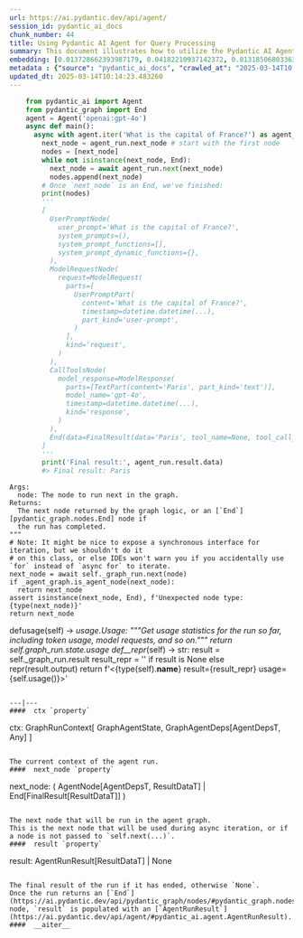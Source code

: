 ```yaml
---
url: https://ai.pydantic.dev/api/agent/
session_id: pydantic_ai_docs
chunk_number: 44
title: Using Pydantic AI Agent for Query Processing
summary: This document illustrates how to utilize the Pydantic AI Agent, specifically 'openai:gpt-4o', to process a user query about the capital of France. It includes a code example demonstrating the agent's asynchronous operation, starting from the user prompt and iterating through nodes until reaching an 'End' node, while collecting the nodes in a list.
embedding: [0.013728662393987179, 0.04182210937142372, 0.013185068033635616, -0.05847693234682083, 0.021338991820812225, 0.01887546479701996, -0.004155030939728022, 0.0028162840753793716, 0.020182406529784203, 0.012537379749119282, -0.005722203757613897, -0.025884369388222694, -0.05482212454080582, -0.033980462700128555, 0.02257653698325157, -0.014804285950958729, -0.02113080583512783, 0.008234884589910507, 0.0009129791869781911, 0.030048074200749397, 0.04011036455631256, -0.00551401823759079, 0.01133453194051981, 0.016805177554488182, -0.020621908828616142, 0.03374914824962616, -0.007656591944396496, 0.048946671187877655, -0.020830092951655388, 0.009634352289140224, -0.00759876286610961, -0.009767359122633934, -0.0341886505484581, -0.00725178699940443, 0.023293619975447655, -0.02347867377102375, 0.004010458011180162, -0.0022553405724465847, 0.001775357755832374, 0.02071443572640419, 0.013161935843527317, -0.00959965493530035, -0.0042649065144360065, 0.009171717800199986, -0.03425804525613785, -0.021443083882331848, 0.02049468457698822, 0.03277761489152908, 0.03411925211548805, -0.0069395094178617, -0.040688656270504, 0.03708011284470558, -0.022391483187675476, 0.03872246295213699, -0.03937014937400818, 0.009518693201243877, 0.018621016293764114, 0.007060950621962547, 0.001005506026558578, -0.07448406517505646, 0.03897691145539284, 0.01810055412352085, 0.03721890226006508, 0.05297158658504486, -0.03250003606081009, 0.019627245143055916, -0.01619218848645687, 0.05505343899130821, -0.04531499370932579, -0.011854995042085648, 0.050195783376693726, 0.05611749738454819, -0.08345916122198105, -0.013242896646261215, -0.013208199292421341, -0.016539163887500763, 0.028868358582258224, 0.005300050135701895, -0.0048229587264359, -0.005430166143923998, 0.007338530849665403, 0.004955966025590897, -0.0066677117720246315, 0.016169056296348572, 0.03749648109078407, -0.056163761764764786, -0.04834524914622307, -0.041706450283527374, -0.033587224781513214, -0.045037414878606796, -0.023605898022651672, -0.018597884103655815, -0.0017652376554906368, 0.036455556750297546, 0.03967086225748062, 0.03300893306732178, 0.004490440711379051, 0.009327856823801994, 0.0030013376381248236, 0.012884355150163174, 0.008755347691476345, -0.03078828938305378, -0.046887949109077454, 0.014121901243925095, 0.005363662261515856, 0.007564065046608448, -0.005161259789019823, 0.0066040996462106705, -0.015856778249144554, -0.039925310760736465, -0.07813887298107147, 0.010669495910406113, -0.012953750789165497, 0.028359461575746536, -0.07795382291078568, -0.051028523594141006, -0.020702868700027466, 0.00056636513909325, 0.0556548647582531, -0.030973343178629875, -0.012444852851331234, 0.008148140273988247, -0.02782743237912655, 0.02602315880358219, 0.013774925842881203, 0.008443069644272327, -0.03076515719294548, -0.01897955872118473, -0.0029666402842849493, -0.007477321196347475, 0.011166826821863651, -0.02736479789018631, -0.021072976291179657, -0.019118348136544228, -0.03282387927174568, -0.035715341567993164, -0.03516018018126488, 0.006095202174037695, -0.0684235617518425, 0.018378132954239845, 0.01407563779503107, -0.018181513994932175, 0.007292267866432667, 0.014376349747180939, -0.0007770804804749787, 0.049316778779029846, -0.02898401767015457, 0.042608585208654404, 0.0016770480433478951, 0.01089502964168787, 0.04820645600557327, 0.01729094423353672, -0.037889719009399414, -0.02470465376973152, -0.009478213265538216, -0.012514248490333557, 0.02521355077624321, 0.021211765706539154, -0.0016987340059131384, -0.047142401337623596, -0.0427936390042305, 0.023825649172067642, -0.027549851685762405, -0.023663725703954697, -0.009119671769440174, -0.007477321196347475, -0.041613925248384476, -0.032199323177337646, -0.030880816280841827, -0.027272270992398262, 0.017256246879696846, -0.020841659978032112, -0.01939592882990837, -0.01983543112874031, 0.02159344032406807, -0.032338112592697144, -0.059217143803834915, 0.02279628813266754, -0.009350989013910294, -0.030441313982009888, -0.023027604445815086, -0.011623677797615528, -0.046841688454151154, -0.0031112132128328085, -0.06296448409557343, -0.0070551675744354725, -0.0028900164179503918, 0.011432841420173645, -0.008593426086008549, 0.03673313558101654, 0.03812103718519211, 0.04131321236491203, 0.017614787444472313, 0.005687505938112736, -0.02010144479572773, -0.018863899633288383, 0.04707300290465355, -0.014364784583449364, 0.014064071699976921, 0.031459107995033264, 0.00014339845802169293, 0.019823864102363586, 0.019407493993639946, 0.015960872173309326, 0.02301603928208351, -0.06921003758907318, -0.017082758247852325, -0.034489359706640244, 0.0003766129375435412, -0.007546716369688511, -0.003073624335229397, -0.04862282797694206, 0.019060518592596054, -0.011022253893315792, -0.024542730301618576, 0.010704193264245987, -0.06148405373096466, 0.042492929846048355, 0.03162103146314621, 0.037010714411735535, 0.02912280708551407, 0.06481501460075378, 0.029377255588769913, -0.005820513237267733, 0.0019820972811430693, 0.007361662574112415, 0.001178993727080524, -0.020066747441887856, 0.008726432919502258, 0.028868358582258224, -0.012456418946385384, -0.00885365717113018, -0.03543775901198387, -0.03175982087850571, 0.016978666186332703, -0.06745202839374542, 0.024612126871943474, 0.019696639850735664, 0.01579894870519638, -0.04286303371191025, -0.01792706549167633, -0.010172164067626, 0.027896827086806297, 0.03453562408685684, 0.011854995042085648, -0.00363167654722929, 0.003276026574894786, -0.013358555734157562, 0.02477404847741127, 0.05047336220741272, 0.03719576820731163, 0.009761576540768147, -0.002122333273291588, -0.018031157553195953, -0.005291375797241926, -0.015556066296994686, -0.02868330478668213, 0.021871019154787064, 0.00759876286610961, 0.01197065319865942, 0.036548081785440445, 0.024912837892770767, -0.0599573589861393, -0.0026832770090550184, -0.017279377207159996, 0.00872065033763647, 0.02470465376973152, 0.006112550850957632, -0.03407299146056175, -0.06791466474533081, 0.006609882693737745, -0.013936847448348999, 0.025467999279499054, -0.017209982499480247, -0.009067625738680363, 0.04108189418911934, -0.0034408399369567633, 0.03770466521382332, -0.014283822849392891, -0.018008027225732803, 0.006447960622608662, 0.04834524914622307, 0.056256286799907684, 0.0641210675239563, -0.0001033697699313052, -0.009356771595776081, -0.017765143886208534, 0.002237991662696004, 0.03159789741039276, 0.02944665029644966, 0.054035644978284836, 0.004024915397167206, 0.028729569166898727, -0.019997352734208107, 0.02244931273162365, -0.041266947984695435, 0.06671181321144104, -0.0128496577963233, -0.005236438009887934, -0.03083455190062523, -0.02365216054022312, -0.048854146152734756, -0.0074715381488204, -0.02288881503045559, 0.02264593169093132, 0.010999122634530067, 0.013520477339625359, 0.015347881242632866, 0.0071187797002494335, -0.0002501114795450121, -0.018574753776192665, 0.06916377693414688, -0.02056407928466797, 0.003993109334260225, -0.03196800500154495, 0.021894151344895363, 0.05912461876869202, -0.03034878708422184, 0.01768418215215206, 0.007153477519750595, -0.00632073637098074, -0.0556086003780365, 0.041613925248384476, 0.02946978248655796, -0.009859886020421982, -0.0020153492223471403, 0.0066908434964716434, 0.013173501938581467, -0.006702409125864506, 0.03504452109336853, 0.002052938099950552, -0.0427011139690876, 0.020633473992347717, 0.03451249375939369, -0.00035619200207293034, -0.0028972451109439135, -0.02398757077753544, 0.03120465949177742, 0.018493792042136192, 0.055793654173612595, -0.04674915969371796, -0.021975113078951836, -0.023848779499530792, -0.037427086383104324, -0.006286039017140865, 0.051444895565509796, -0.012051614001393318, 0.025051629170775414, -0.04140573740005493, 0.01707119308412075, 0.0363861620426178, 0.02743419259786606, 0.04950183257460594, 0.0029666402842849493, -0.02286568284034729, -0.00019878802413586527, 0.007870560511946678, 0.011097432114183903, -0.04011036455631256, 0.021998245269060135, -0.07587196677923203, -0.0363861620426178, 0.020552514120936394, -0.010033373720943928, -0.03805164247751236, -0.03807477280497551, -0.03837548568844795, 0.030510708689689636, 0.01153115089982748, 0.032731350511312485, 0.05690397694706917, 0.017649484798312187, -0.006870114244520664, -0.04529186338186264, 0.004045155830681324, 0.020841659978032112, -0.02159344032406807, -0.014688627794384956, 0.020355893298983574, 0.03293953835964203, 0.029400387778878212, 0.03534523397684097, 0.008709084242582321, -0.0037357690744102, 0.025560526177287102, -0.023802516981959343, -0.02736479789018631, 0.013948413543403149, -0.01045552734285593, 0.033980462700128555, 0.05375806614756584, -0.04927051439881325, -0.02005518227815628, -0.03495199605822563, -0.03874559327960014, 0.005933280568569899, 0.023617463186383247, 0.025074759498238564, 0.0556086003780365, 0.0017565633170306683, 0.0023999137338250875, 0.013624569401144981, -0.019569415599107742, 0.025514261797070503, 0.0061530317179858685, -0.00972109567373991, 0.027943091467022896, 0.011745119467377663, 0.025861237198114395, 0.03516018018126488, 0.04797514155507088, -0.011195741593837738, -0.008934617973864079, -0.03330964595079422, -0.0004933557356707752, -0.032685089856386185, -0.001891016261652112, -0.0010814068373292685, -0.0030533841345459223, 0.07170826196670532, -0.03324024751782417, -0.057135291397571564, -0.005357879213988781, 0.016782047227025032, -0.028012486174702644, 0.04866909235715866, 0.039092570543289185, -0.03761214017868042, -0.008911486715078354, -0.03601605445146561, 0.0447598360478878, 0.05093599855899811, 0.023594330996274948, -0.015879910439252853, -0.013798058032989502, -0.02139681950211525, 0.047697558999061584, 0.026717111468315125, -0.01342795044183731, 0.02778116799890995, 0.0277580376714468, -0.06888619810342789, 0.04112815856933594, 0.022044507786631584, -0.06361217051744461, -0.009356771595776081, -0.020413722842931747, -0.05912461876869202, 0.022830985486507416, -0.05158368498086929, -0.0067949360236525536, 0.007870560511946678, -0.0513986311852932, 0.006922160275280476, -0.06698939949274063, -0.002905919449403882, 0.08873318880796432, 0.049363043159246445, 0.04022602364420891, -0.00996397901326418, 0.013740228489041328, -0.001549823791719973, -0.038213565945625305, 0.03754274547100067, -0.038606803864240646, 0.006569402292370796, 0.005386793985962868, 0.0033049413468688726, -0.011959088034927845, 0.01843596249818802, 0.04624026268720627, -0.027249138802289963, 0.010530705563724041, -0.008807393722236156, -0.012398590333759785, 0.012040048837661743, -0.003027360886335373, 0.01058853417634964, -0.001360432943329215, -0.01182608027011156, -0.013474213890731335, -0.010848766192793846, 0.009854103438556194, 0.023663725703954697, -0.019500020891427994, 0.014492008835077286, 0.029770495370030403, -0.014885247685015202, -0.016145924106240273, 0.004571401514112949, 0.016643255949020386, 0.012687736190855503, 0.041197553277015686, -0.01060010027140379, 0.03367974981665611, 0.031389713287353516, -0.03754274547100067, -0.007072516717016697, -0.006187729071825743, -0.04286303371191025, -0.01733720675110817, 0.006054721772670746, 0.015151262283325195, 0.0686086118221283, 0.011698856018483639, -0.03886125236749649, 0.028706436976790428, 0.009460864588618279, 0.0022452203556895256, 0.04573136568069458, -0.04455164819955826, 0.00598532659932971, 0.03115839697420597, 0.014781154692173004, -0.0128496577963233, 0.003125670598819852, 0.0005114273517392576, 0.019604112952947617, -0.03127405419945717, 0.0008052721968851984, 0.025814974680542946, -0.006158814299851656, -0.015498237684369087, -0.009906149469316006, 0.0070320358499884605, -0.00025517152971588075, 0.0340961217880249, 0.0014110335614532232, 0.003828295972198248, -0.008049830794334412, 0.017834538593888283, 0.005274027120321989, -0.005473537836223841, 0.02475091628730297, -0.016863007098436356, 0.030510708689689636, 0.042076557874679565, 0.0026442422531545162, -0.05172247439622879, -0.017024928703904152, 0.012710867449641228, 0.03943954408168793, -0.036085449159145355, 0.0021714880131185055, -0.01140971016138792, 0.006910594645887613, 0.004964640364050865, -0.042562324553728104, 0.013451081700623035, -0.007037818897515535, 0.0018476443365216255, 0.014584535732865334, 0.02824380248785019, -0.04512994363903999, 0.01134609803557396, -0.0008139465935528278, -0.015706421807408333, -0.030603235587477684, 0.020968884229660034, -0.00555739039555192, -0.004825850483030081, -0.015949305146932602, 0.032222453504800797, 0.007939955219626427, -0.007442623842507601, 0.051907528191804886, 0.0384911447763443, -0.010709975846111774, -0.017695749178528786, 0.006002675276249647, 0.046795424073934555, 0.03303206339478493, 0.002757009118795395, -0.027087217196822166, -0.0015845212619751692, -0.02983989007771015, 0.0364324226975441, 0.020552514120936394, -0.04318688064813614, 0.03775092959403992, -0.008859439752995968, -0.03289327397942543, 0.0235249362885952, 0.024935970082879066, 0.0021020930726081133, -0.01300001423805952, -0.02694842778146267, 0.012733999639749527, 0.0128496577963233, -0.014838984236121178, 0.0011544162407517433, -0.024959102272987366, -0.0008406926062889397, -0.0181930810213089, -0.0383986197412014, 0.01959254778921604, 0.021697532385587692, -0.022194864228367805, -0.04820645600557327, 0.03030252456665039, 0.018621016293764114, 0.01638880744576454, -0.03083455190062523, 0.0448060967028141, 0.0202980637550354, 0.006598316598683596, -0.0013799503212794662, -0.0016784938052296638, -0.031412843614816666, 0.01944219134747982, -0.001121164415962994, -0.034327439963817596, -0.030695762485265732, -0.02100358158349991, -0.010929726995527744, 0.02613881789147854, -0.051491159945726395, 0.03983278200030327, 0.0427936390042305, -0.04066552594304085, 0.03381854295730591, 0.022460877895355225, -0.0043371934443712234, -0.012225101701915264, -0.014492008835077286, 0.017418168485164642, -0.03159789741039276, -0.006742889992892742, -0.0008949075709097087, 0.015451974235475063, -0.054035644978284836, 0.03030252456665039, 0.03282387927174568, 0.0033222900237888098, -0.06768334656953812, -0.0043140617199242115, -0.016446636989712715, -0.008286930620670319, -0.011132129468023777, 0.006852765567600727, 0.03407299146056175, 0.03846801444888115, -0.028451988473534584, 0.0061298999935388565, 0.000723588396795094, -0.0235018040984869, -0.017418168485164642, 0.007830079644918442, 0.013300726190209389, -0.018470659852027893, -0.02433454617857933, -0.02782743237912655, 0.020945752039551735, 0.002016794867813587, -0.01327759400010109, -0.030672630295157433, -0.021685967221856117, 0.012005350552499294, -0.013809623196721077, 0.0023912391625344753, -0.031435977667570114, 0.008483550511300564, -0.01475802343338728, -0.0069452919997274876, -0.0384448803961277, 0.01097020786255598, 0.03596979007124901, 0.005169934593141079, 0.03775092959403992, -0.0005754009471274912, -0.026254476979374886, 0.03923135995864868, 0.05380432680249214, 0.01795019768178463, 0.015209090895950794, 0.011612111702561378, -0.0035304753109812737, -0.026786506175994873, -0.05324916914105415, 0.06634170562028885, -0.0009086420177482069, -0.004996446892619133, -0.051444895565509796, 0.05611749738454819, 0.050658416002988815, -0.018863899633288383, -0.012757130898535252, -0.0051381285302340984, 0.03768153488636017, 0.023351449519395828, -0.018528489395976067, 0.012514248490333557, -0.011490670964121819, 0.021315859630703926, -0.006164597347378731, 0.004935726057738066, -0.0009621340432204306, 0.019916391000151634, -0.0031227790750563145, -0.03923135995864868, -0.0023030496668070555, -0.0030533841345459223, -0.013890583999454975, 0.009854103438556194, -0.007540933322161436, 0.013115672394633293, -0.013231330551207066, -0.01080828532576561, 0.006008458323776722, -0.02281942032277584, -0.015741121023893356, 0.028336329385638237, -0.042562324553728104, 0.030857684090733528, -0.031435977667570114, -0.012976882047951221, -0.01648133434355259, 0.0138790188357234, -0.02259966917335987, -0.02643953077495098, 0.0035998704843223095, -0.006239775568246841, -0.021234897896647453, 0.02113080583512783, -0.0037386605981737375, -0.014006243087351322, 0.007760684471577406, 0.02523668110370636, -0.012271365150809288, -0.007650808896869421, 0.010420829989016056, -0.00544173177331686, -0.011299834586679935, -0.029793625697493553, -0.006864331196993589, -0.007546716369688511, -0.04230787605047226, 0.039485808461904526, -0.030094338580965996, 3.80859783035703e-05, -0.024612126871943474, 0.010947075672447681, -0.021489346399903297, -0.02997867949306965, -0.003533366834744811, -0.0030476010870188475, -0.006979989819228649, 0.043834567070007324, -0.01829717308282852, 0.005519801285117865, -0.012444852851331234, 0.006268689874559641, 0.0007785261841490865, -0.01300001423805952, 0.04445912316441536, 0.012467985041439533, 0.013208199292421341, -0.01577581837773323, -0.029354123398661613, 0.001977760111913085, -0.025930633768439293, 0.007905257865786552, -0.00040625044493936, 0.024935970082879066, 0.007309616543352604, 0.006951075047254562, 0.00017330700939055532, 0.005759792868047953, -0.03502139076590538, 0.002518463646993041, -0.04561570659279823, 0.00758719677105546, 0.004490440711379051, 0.037010714411735535, 0.02521355077624321, -0.030048074200749397, 0.033957332372665405, -0.04605520889163017, 0.0025285836309194565, 0.0030967560596764088, 0.022322088479995728, -0.007246004417538643, 0.009894583374261856, 0.004585858900099993, 0.03034878708422184, -0.022738458588719368, 0.028937753289937973, -0.00523354671895504, -0.010507573373615742, -0.005071624647825956, -0.059587251394987106, -0.026624584570527077, 0.007234438322484493, 0.0035015607718378305, 0.012282931245863438, -0.002340638544410467, 0.024912837892770767, -0.04880788177251816, 0.0013474214356392622, 0.03710324317216873, -0.038676198571920395, 0.02912280708551407, -0.014850549399852753, 0.0009520139428786933, 0.00630917027592659, -0.0041868374682962894, 0.003383010858669877, 0.024635257199406624, -0.005285592749714851, -0.008153923787176609, -0.03943954408168793, 0.01988169364631176, -0.021917283535003662, -0.0020673954859375954, 0.012502682395279408, 0.06680434197187424, -0.010438178665935993, -0.04661037027835846, 0.01768418215215206, -0.04112815856933594, 0.024866575375199318, 0.018054289743304253, 0.03298579901456833, -0.008552945218980312, 0.016469769179821014, 0.03430430591106415, 0.002900136634707451, -0.02093418687582016, -0.03330964595079422, 0.013381686992943287, 0.006008458323776722, -0.025884369388222694, 0.06305700540542603, 0.008252233266830444, 0.05653386935591698, 0.006118333898484707, -0.015139696188271046, 0.020379025489091873, -0.029400387778878212, -0.000677325006108731, 0.008894138038158417, 0.04006410017609596, -0.00545329786837101, -0.008836308494210243, -0.007870560511946678, 0.008084528148174286, 0.011623677797615528, 0.02014770917594433, 0.015047169290482998, -0.002761346288025379, -0.02602315880358219, 0.04667976498603821, 0.02433454617857933, -0.03490573167800903, -0.027480456978082657, 0.0013206753646954894, 0.024172624573111534, 0.028058748692274094, 0.03321711719036102, -0.019326534122228622, -0.02909967489540577, -0.02117706835269928, -0.0014269365929067135, 0.013821189291775227, 0.003458188846707344, 0.014804285950958729, -0.018713543191552162, 0.00928159337490797, 0.011207307688891888, -0.008859439752995968, -0.02203294262290001, 0.021847888827323914, 0.02734166570007801, 0.008836308494210243, -0.027480456978082657, 0.02012457698583603, -0.013023145496845245, 0.027064086869359016, 0.006384348496794701, 0.04242353141307831, 0.03215305879712105, -0.019106782972812653, -0.0003055914130527526, 0.0030447097960859537, -0.015579198487102985, -0.0067949360236525536, 0.0069684237241744995, 0.005933280568569899, -0.015544501133263111, 0.014133467338979244, 0.00385142769664526, -0.054035644978284836, -0.010935509577393532, 0.026601452380418777, 0.026185082271695137, 0.004296713043004274, -0.007506235968321562, 0.02435767836868763, 0.0079977847635746, -0.002813392784446478, 0.035715341567993164, -0.038699328899383545, 0.04866909235715866, -0.023166395723819733, -0.02291194722056389, -0.02523668110370636, 0.057042766362428665, -0.01016059797257185, 0.011242005042731762, -0.040804315358400345, -0.003941062837839127, -0.028428856283426285, 0.013208199292421341, 0.04325627535581589, -0.04698047786951065, -0.06361217051744461, -0.01770731434226036, -0.03291640430688858, 0.016550729051232338, 0.02516728639602661, 0.00620507774874568, -0.0056932889856398106, 0.025051629170775414, -0.020379025489091873, -0.016550729051232338, -0.005274027120321989, 0.014399481937289238, -0.002207631478086114, 0.018794504925608635, -0.029793625697493553, 0.0033569876104593277, -0.034396834671497345, 0.009784707799553871, 0.03541462868452072, -0.036177974194288254, -0.0007076853653416038, -0.007801164872944355, -0.013011579401791096, -0.006158814299851656, 0.019500020891427994, -0.006800719071179628, -0.051028523594141006, -0.005878342781215906, -0.018725108355283737, -0.03962459787726402, 0.0020211320370435715, 0.011924389749765396, 0.005901474505662918, 0.018447529524564743, 0.033101458102464676, 0.03465128317475319, 0.005482212174683809, 0.012676170095801353, -0.002554606879130006, 0.010576969012618065, -0.018181513994932175, 0.012144140899181366, -0.027503589168190956, 0.056256286799907684, -0.006199295166879892, 0.023733122274279594, 0.013532043434679508, -0.026740241795778275, -0.032176192849874496, -0.012537379749119282, -0.01829717308282852, 0.006563619244843721, -0.0008023807313293219, 0.014850549399852753, 0.0032702437601983547, 0.006974206771701574, 0.04300182685256004, 0.04556944593787193, 0.053202904760837555, 0.005123671144247055, -0.007749118842184544, 0.05176873877644539, -0.020136142149567604, 0.003845644649118185, 0.01704806089401245, 0.006546270567923784, 0.04105876386165619, 0.029284728690981865, 0.012236667796969414, 0.03330964595079422, -0.016180623322725296, 0.018158381804823875, 0.021489346399903297, 0.033101458102464676, 0.023848779499530792, 0.044690441340208054, -0.0025893044658005238, 0.013404818251729012, 0.020864790305495262, -0.01907208375632763, -0.010715758427977562, -0.00567304901778698, 0.01768418215215206, 0.034373704344034195, 0.018597884103655815, -0.026393266394734383, 0.04839150980114937, 0.05297158658504486, 0.004513572435826063, -0.01407563779503107, -0.013312292285263538, 0.002863993402570486, 0.026786506175994873, 0.01349734514951706, -0.01650446653366089, -0.003591196145862341, -0.014133467338979244, 0.010548054240643978, -0.02115393802523613, 0.007766467519104481, -0.002064503962174058, -0.006835416425019503, -0.036524951457977295, 0.0005161259905435145, 0.00884209107607603, 0.010617448948323727, 0.014133467338979244, 0.02365216054022312, 0.013983110897243023, 0.0014580198330804706, 0.020506249740719795, -0.011496453545987606, -0.016492899507284164, 0.0010662266286090016, -0.03280074521899223, -0.0321299284696579, 0.040411073714494705, -0.021026713773608208, 0.024172624573111534, -0.020217103883624077, 0.023594330996274948, 0.012317628599703312, -0.016516031697392464, 0.004169488325715065, -0.018401265144348145, -0.01619218848645687, 0.005467754788696766, 0.02284255065023899, 0.007783816196024418, 0.04577763006091118, 0.008258015848696232, -0.02731853537261486, -0.028752699494361877, 0.010415046475827694, 0.013624569401144981, -0.011213090270757675, 0.0010373120894655585, 0.011479104869067669, 0.008610774762928486, -0.0041637057438492775, -0.008038264699280262, 0.009495561942458153, 0.014017808251082897, 0.025745579972863197, -0.02817440778017044, 0.02729540318250656, -0.02088792249560356, -0.00632073637098074, -0.021628137677907944, 0.00529426708817482, 0.032268717885017395, 0.03960146754980087, -0.03983278200030327, 0.009582305327057838, 0.019153045490384102, 0.025398604571819305, -0.020263366401195526, -0.013613004237413406, -0.011924389749765396, -0.021882586181163788, -0.025745579972863197, 0.0034495145082473755, -0.023629028350114822, 0.0009014133247546852, -0.004475983325392008, 0.004600316286087036, -0.009634352289140224, 0.010426612570881844, -0.012063180096447468, -0.04954809695482254, -0.00783586222678423, 0.026323871687054634, 0.009177501313388348, -0.002408588072285056, -0.0006039541913196445, 0.0009599654586054385, 0.039971575140953064, 0.007425274699926376, 0.037427086383104324, 0.00021667894907295704, -0.020182406529784203, -0.0321299284696579, 0.0057164207100868225, -0.0022220886312425137, -0.013485779985785484, 0.001487657311372459, -0.018331870436668396, 0.01751069538295269, 0.023825649172067642, -0.040457338094711304, -0.013902150094509125, 0.008946184068918228, -0.03240750730037689, -0.011085866019129753, -0.008986664935946465, 0.016180623322725296, 0.013948413543403149, 0.03536836430430412, -0.02986302226781845, -0.013948413543403149, -0.032685089856386185, 0.011745119467377663, 0.003935280255973339, -0.0009657483897171915, -0.017892368137836456, -0.011484887450933456, 0.0017912607872858644, -0.012757130898535252, -0.038629934191703796, 0.005204631946980953, 0.023709990084171295, -0.0298861525952816, 0.0019242680864408612, 0.035692207515239716, -0.030626367777585983, 0.02983989007771015, -0.039925310760736465, 0.016446636989712715, -0.017279377207159996, -0.015833646059036255, -0.024519599974155426, -0.037450216710567474, 0.005360770970582962, -0.002939171390607953, -0.024496467784047127, -0.0022336544934660196, 0.016712650656700134, -0.0001939086796483025, 0.024218887090682983, 0.011479104869067669, 0.018077421933412552, 0.040850576013326645, 0.06948761641979218, 0.005250895395874977, -0.00036450495827011764, 0.018794504925608635, -0.002300158143043518, -0.007980436086654663, -0.0003043263859581202, 0.011698856018483639, -0.0020934187341481447, -0.010866114869713783, -0.02782743237912655, 0.039092570543289185, 0.018621016293764114, 0.009194849990308285, 0.0017247572541236877, 0.015024037100374699, 0.03576160594820976, -0.005039818584918976, 0.007037818897515535, -0.010542270727455616, 0.03347156569361687, 0.04263171926140785, -0.006569402292370796, -0.005363662261515856, 0.0014594655949622393, -0.013682398945093155, 0.0256993155926466, -0.014711759984493256, 0.037866588681936264, 0.029215333983302116, 0.010842983610928059, -0.02734166570007801, 0.00443839468061924, 0.019210875034332275, -0.048067666590213776, 0.006465309299528599, 0.017036495730280876, -0.012699302285909653, -0.009738444350659847, 0.030927078798413277, 0.035645946860313416, 0.01902582123875618, -0.003463971661403775, -0.017938630655407906, 0.0013011579867452383, 0.014237559400498867, 0.028012486174702644, -0.002172933891415596, -0.007101431023329496, -0.017325641587376595, -0.01645820215344429, 0.01327759400010109, 0.010229993611574173, -0.0009122563060373068, 0.0072286552749574184, -0.031042737886309624, 0.02482031099498272, 0.04661037027835846, -0.0031343449372798204, 0.03800537809729576, -0.016596993431448936, -0.013890583999454975, 0.004984880797564983, 0.025930633768439293, -0.008899920620024204, -0.044227804988622665, 0.009877234697341919, -0.014179730787873268, -0.03497512638568878, 0.043325670063495636, -0.029724230989813805, -0.010582751594483852, -0.0016076529864221811, -0.013381686992943287, -0.014607666991651058, 0.021581873297691345, -0.002006674651056528, -0.016782047227025032, 0.03034878708422184, 0.022750023752450943, 0.017152152955532074, -0.027572983875870705, -0.023397712036967278, 0.026740241795778275, -0.03377227857708931, -0.03250003606081009, 0.02521355077624321, 0.025444867089390755, -0.03798224776983261, 0.018470659852027893, 0.023490238934755325, 0.00221919734030962, 0.0032181974966078997, 0.009287376888096333, -0.015810515731573105, -0.0013748903293162584, -0.004016241058707237, -0.011525368317961693, -0.039555203169584274, -0.008182837627828121, 0.024681521579623222, 0.008327411487698555, -0.01197065319865942, 0.0016105443937703967, 0.017348773777484894, -0.010975990444421768, 0.00379359838552773, 0.008460418321192265, -0.00843728706240654, 0.028960885480046272, -0.009651700966060162, 0.007153477519750595, 0.015151262283325195, -0.007112997118383646, 0.00819440372288227, -0.017013363540172577, -0.03129718825221062, 0.001862101606093347, -0.056626394391059875, -7.612678018631414e-05, -0.001117550185881555, -0.027503589168190956, -0.006997338496148586, -0.005626785568892956, 0.013138804584741592, 0.025930633768439293, 0.035738471895456314, -0.0342349112033844, 0.01008541975170374, 0.008477766998112202, 0.001144296140410006, -0.006685060448944569, 0.01860945113003254, -0.013289160095155239, 0.008969315327703953, 0.015556066296994686, -0.013462647795677185, -0.007072516717016697, -0.016342544928193092, 0.0027642378117889166, -0.014827418141067028, 0.03391106799244881, -0.012248233892023563, -0.022044507786631584, 0.007529367692768574, -0.004768020939081907, 0.021489346399903297, 0.02220642939209938, 0.017846103757619858, 0.02907654456794262, -0.021049844101071358, -0.0256993155926466, -0.0038022727239876986, 0.0469110831618309, 0.0003776972589548677, -0.06541644036769867, 0.011201524175703526, -0.012282931245863438, -0.028914621099829674, -0.002641350729390979, 0.02117706835269928, -0.005618111230432987, 0.013971545733511448, 0.00039215455763041973, 0.003400359535589814, 0.030603235587477684, -0.016469769179821014, 0.007569848094135523, -0.008836308494210243, -0.004345867782831192, 0.036918189376592636, -0.009958195500075817, 0.017256246879696846, 0.016770480200648308, 0.018713543191552162, -0.019870128482580185, -0.0027642378117889166, -0.010727324523031712, -0.0026847226545214653, -0.0056932889856398106, -0.037010714411735535, -0.007760684471577406, 0.007616111543029547, -0.004475983325392008, -0.0059564122930169106, -0.014191296882927418, -0.023536501452326775, -0.02205607295036316, -0.0058928001672029495, -0.02946978248655796, 0.025861237198114395, -0.05042710155248642, 0.0009809285402297974, -0.009761576540768147, -0.0028379701543599367, 0.022148599848151207, 0.0015989786479622126, -0.03587726131081581, 0.028359461575746536, 0.02194041572511196, 0.00813079159706831, 0.017129022628068924, -0.05607123300433159, -0.002334855729714036, 0.010172164067626, 0.034049857407808304, -0.0017955980729311705, 0.009570740163326263, -0.00551401823759079, -0.013832755386829376, -0.009264244697988033, 0.010576969012618065, 0.007656591944396496, -0.020089879631996155, 0.026647714897990227, -0.009784707799553871, -0.010964424349367619, -0.0011912824120372534, 0.019962655380368233, -0.01540571078658104, -0.006575184874236584, -0.009050277061760426, 0.0038832337595522404, -0.03243064135313034, -0.004516463726758957, -0.007217089645564556, 0.005357879213988781, -0.004053830169141293, -0.02690216340124607, -0.016539163887500763, 0.06356590241193771, -0.00396708631888032, 0.005349204875528812, -0.012121009640395641, 0.03277761489152908, -0.005638351198285818, -0.0191993098706007, -0.04654097557067871, 0.03583100065588951, 0.005722203757613897, 0.011207307688891888, 0.04619399830698967, -0.031389713287353516, 0.01257207803428173, 0.00533763924613595, -0.015937739983201027, 0.039555203169584274, 0.0045511615462601185, -0.031112132593989372, -0.0065404875203967094, 0.024565862491726875, 0.0035160179249942303, -0.02868330478668213, -0.042122822254896164, 0.008049830794334412, 0.0008826188277453184, 0.0077953822910785675, -0.03192174434661865, 0.0004304664325900376, 0.010021807625889778, -0.02600002847611904, 0.010033373720943928, -0.006783370394259691, -0.011270919814705849, 0.0341886505484581, 0.022923512384295464, -0.0054793208837509155, -0.021605005487799644, -0.06717444956302643, 0.00857029389590025, 0.017938630655407906, -0.0014023591065779328, -0.00530583318322897, 0.02817440778017044, -0.0013907933607697487, 0.03562281280755997, 0.009836754761636257, -0.053202904760837555, 0.00248521170578897, -0.013971545733511448, -0.002848090371116996, 0.014919945038855076, -0.006511572748422623, -0.0026080987881869078, -0.027642378583550453, 0.02866017259657383, -0.0012129683746024966, 0.030071206390857697, 0.03546089306473732, -0.004048047121614218, 0.013948413543403149, -0.00018975220154970884, 0.036571212112903595, -0.0727260559797287, 0.007679723668843508, -0.008408372290432453, 0.025421734899282455, -0.021269595250487328, -0.029238466173410416, -0.04140573740005493, -0.0191761776804924, -0.027665510773658752, 0.026693979278206825, -0.004608990624547005, -0.013902150094509125, 0.0005732323625124991, 0.004857656545937061, 0.0006610605632886291, -0.02685590088367462, 0.01726781204342842, 0.024542730301618576, -0.013242896646261215, 0.004062504507601261, -0.02047155238687992, 0.0062166438437998295, 0.010860332287847996, -0.007112997118383646, -0.010715758427977562, -0.02912280708551407, -0.0004720312135759741, 0.007523584645241499, 0.011051168665289879, 0.004166597034782171, -0.00033053028164431453, 0.038629934191703796, -0.007592979818582535, -0.05056589096784592, 0.03030252456665039, 0.02100358158349991, 0.0037039630115032196, -0.0018592101987451315, 0.015371013432741165, 0.04478296637535095, -0.003073624335229397, 0.008784262463450432, 0.01907208375632763, 0.014029374346137047, 0.011317183263599873, 0.04448225349187851, 0.0011168272467330098, -0.02729540318250656, -0.02606942318379879, 0.023224223405122757, -0.0341423861682415, 0.0031198877841234207, 0.025514261797070503, 0.005476429592818022, -0.03893064707517624, -0.0028379701543599367, -0.00034787904587574303, -0.009414601139724255, 0.055469810962677, 0.022090770304203033, 0.007858994416892529, 0.012155706994235516, 0.010634797625243664, -0.00899823009967804, 0.012306063435971737, -0.03210679441690445, 0.017371904104948044, -0.004886571317911148, 0.0008515355875715613, 0.000496970082167536, 0.012930618599057198, -0.02279628813266754, 0.009229547344148159, 0.01452670618891716, 0.008367891423404217, 0.010351434350013733, -0.025005364790558815, 0.00770285539329052, -0.0007546716369688511, 0.02440394088625908, -0.017013363540172577, -0.010785154066979885, -0.030626367777585983, -0.023432409390807152, -0.02736479789018631, -0.00022842551697976887, -0.044204674661159515, 0.010900812223553658, -0.04399649053812027, -0.0016409048112109303, 0.0018172840354964137, 0.012051614001393318, -0.01951158605515957, -0.0011334532173350453, 0.0008724987274035811, -0.008471984416246414]
metadata : {"source": "pydantic_ai_docs", "crawled_at": "2025-03-14T10:14:23.483260", "url_path": "/api/agent/", "chunk_size": 4364}
updated_dt: 2025-03-14T10:14:23.483260
---
```

```python
    from pydantic_ai import Agent
    from pydantic_graph import End
    agent = Agent('openai:gpt-4o')
    async def main():
      async with agent.iter('What is the capital of France?') as agent_run:
        next_node = agent_run.next_node # start with the first node
        nodes = [next_node]
        while not isinstance(next_node, End):
          next_node = await agent_run.next(next_node)
          nodes.append(next_node)
        # Once `next_node` is an End, we've finished:
        print(nodes)
        '''
        [
          UserPromptNode(
            user_prompt='What is the capital of France?',
            system_prompts=(),
            system_prompt_functions=[],
            system_prompt_dynamic_functions={},
          ),
          ModelRequestNode(
            request=ModelRequest(
              parts=[
                UserPromptPart(
                  content='What is the capital of France?',
                  timestamp=datetime.datetime(...),
                  part_kind='user-prompt',
                )
              ],
              kind='request',
            )
          ),
          CallToolsNode(
            model_response=ModelResponse(
              parts=[TextPart(content='Paris', part_kind='text')],
              model_name='gpt-4o',
              timestamp=datetime.datetime(...),
              kind='response',
            )
          ),
          End(data=FinalResult(data='Paris', tool_name=None, tool_call_id=None)),
        ]
        '''
        print('Final result:', agent_run.result.data)
        #> Final result: Paris
```
    Args:
      node: The node to run next in the graph.
    Returns:
      The next node returned by the graph logic, or an [`End`][pydantic_graph.nodes.End] node if
      the run has completed.
    """
    # Note: It might be nice to expose a synchronous interface for iteration, but we shouldn't do it
    # on this class, or else IDEs won't warn you if you accidentally use `for` instead of `async for` to iterate.
    next_node = await self._graph_run.next(node)
    if _agent_graph.is_agent_node(next_node):
      return next_node
    assert isinstance(next_node, End), f'Unexpected node type: {type(next_node)}'
    return next_node
  defusage(self) -> _usage.Usage:
"""Get usage statistics for the run so far, including token usage, model requests, and so on."""
    return self._graph_run.state.usage
  def__repr__(self) -> str:
    result = self._graph_run.result
    result_repr = '<run not finished>' if result is None else repr(result.output)
    return f'<{type(self).__name__} result={result_repr} usage={self.usage()}>'

```
  
---|---  
####  ctx `property`
```
ctx: GraphRunContext[](https://ai.pydantic.dev/api/pydantic_graph/nodes/#pydantic_graph.nodes.GraphRunContext "pydantic_graph.GraphRunContext")[
  GraphAgentState, GraphAgentDeps[AgentDepsT[](https://ai.pydantic.dev/api/tools/#pydantic_ai.tools.AgentDepsT "pydantic_ai.tools.AgentDepsT"), Any[](https://docs.python.org/3/library/typing.html#typing.Any "typing.Any")]
]

```

The current context of the agent run.
####  next_node `property`
```
next_node: (
  AgentNode[AgentDepsT[](https://ai.pydantic.dev/api/tools/#pydantic_ai.tools.AgentDepsT "pydantic_ai.tools.AgentDepsT"), ResultDataT[](https://ai.pydantic.dev/api/result/#pydantic_ai.result.ResultDataT "pydantic_ai.result.ResultDataT")]
  | End[](https://ai.pydantic.dev/api/pydantic_graph/nodes/#pydantic_graph.nodes.End "pydantic_graph.End")[FinalResult[ResultDataT[](https://ai.pydantic.dev/api/result/#pydantic_ai.result.ResultDataT "pydantic_ai.result.ResultDataT")]]
)

```

The next node that will be run in the agent graph.
This is the next node that will be used during async iteration, or if a node is not passed to `self.next(...)`.
####  result `property`
```
result: AgentRunResult[](https://ai.pydantic.dev/api/agent/#pydantic_ai.agent.AgentRunResult "pydantic_ai.agent.AgentRunResult")[ResultDataT[](https://ai.pydantic.dev/api/result/#pydantic_ai.result.ResultDataT "pydantic_ai.result.ResultDataT")] | None

```

The final result of the run if it has ended, otherwise `None`.
Once the run returns an [`End`](https://ai.pydantic.dev/api/pydantic_graph/nodes/#pydantic_graph.nodes.End) node, `result` is populated with an [`AgentRunResult`](https://ai.pydantic.dev/api/agent/#pydantic_ai.agent.AgentRunResult).
####  __aiter__